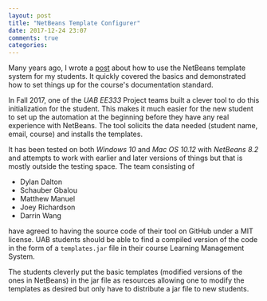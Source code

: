 ```yaml
---
layout: post
title: "NetBeans Template Configurer"
date: 2017-12-24 23:07
comments: true
categories: 
---
```


Many years ago, I wrote a [post][oldpost] about how to use the NetBeans template system for
my students.  It quickly covered the basics and demonstrated how to set things up
for the course's documentation standard.

In Fall 2017, one of the *UAB EE333* Project teams built a clever tool to do
this initialization for the student.  This makes it much easier for the new
student to set up the automation at the beginning before they have any real
experience with  NetBeans.  The tool solicits the data needed (student name,
email, course) and installs the templates.

It has been tested on both *Windows 10* and *Mac OS 10.12* with *NetBeans 8.2* and attempts
to work with earlier and later versions of things but that is mostly outside the
testing space.  The team consisting of

* Dylan Dalton
* Schauber Gbalou
* Matthew Manuel
* Joey Richardson
* Darrin Wang

have agreed to having the source code of their tool on GitHub under a MIT
license.  UAB students should be able to find a compiled version of the code
in the form of a `templates.jar` file in their course Learning Management
System.

The students cleverly put the basic templates (modified versions of the ones in 
NetBeans) in the jar file as resources allowing one to modify the templates as desired but only have to distribute a jar file to new students.

[oldpost]: blog/2009/09/24/configuring-netbeans-to-produce-custom-documentation-header/
